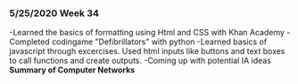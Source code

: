 ### 5/25/2020 Week 34 
-Learned the basics of formatting using Html and CSS with Khan Academy
-Completed codingame "Defibrillators" with python
-Learned basics of javascript through excercises. Used html inputs like buttons and text boxes to call functions and create outputs.
-Coming up with potential IA ideas  
**Summary of Computer Networks**
